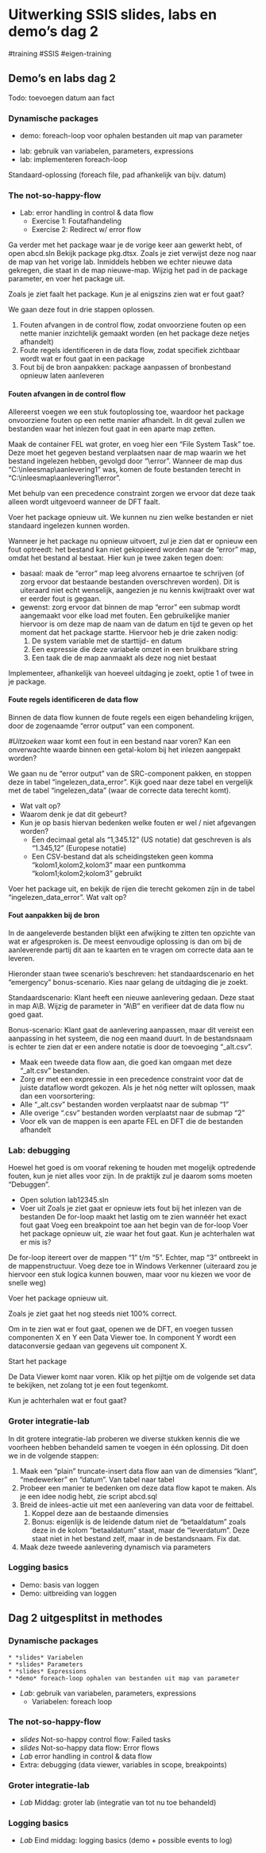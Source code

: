 # Uitwerking SSIS slides, labs en demo’s dag 2
#training #SSIS #eigen-training
## Demo’s en labs dag 2
Todo: toevoegen datum aan fact
### Dynamische packages
- demo: foreach-loop voor ophalen bestanden uit map van parameter
+ lab: gebruik van variabelen, parameters, expressions
+ lab: implementeren foreach-loop

Standaard-oplossing (foreach file, pad afhankelijk van bijv. datum)

### The not-so-happy-flow
- Lab: error handling in control & data flow
	- Exercise 1: Foutafhandeling
	- Exercise 2: Redirect w/ error flow

Ga verder met het package waar je de vorige keer aan gewerkt hebt, of open abcd.sln
Bekijk package pkg.dtsx. Zoals je ziet verwijst deze nog naar de map van het vorige lab. Inmiddels hebben we echter nieuwe data gekregen, die staat in de map nieuwe-map. 
Wijzig het pad in de package parameter, en voer het package uit.

Zoals je ziet faalt het package. Kun je al enigszins zien wat er fout gaat?

We gaan deze fout in drie stappen oplossen.
1. Fouten afvangen in de control flow, zodat onvoorziene fouten op een nette manier inzichtelijk gemaakt worden (en het package deze netjes afhandelt)
2. Foute regels identificeren in de data flow, zodat specifiek zichtbaar wordt wat er fout gaat in een package
3. Fout bij de bron aanpakken: package aanpassen of bronbestand opnieuw laten aanleveren

#### Fouten afvangen in de control flow
Allereerst voegen we een stuk foutoplossing toe, waardoor het package onvoorziene fouten op een nette manier afhandelt. In dit geval zullen we bestanden waar het inlezen fout gaat in een aparte map zetten.

Maak de container FEL wat groter, en voeg hier een “File System Task” toe. Deze moet het gegeven bestand verplaatsen naar de map waarin we het bestand ingelezen hebben, gevolgd door “\error”. Wanneer de map dus “C:\inleesmap\aanlevering1” was, komen de foute bestanden terecht in “C:\inleesmap\aanlevering1\error”. 

Met behulp van een precedence constraint zorgen we ervoor dat deze taak alleen wordt uitgevoerd wanneer de DFT faalt.

Voer het package opnieuw uit. We kunnen nu zien welke bestanden er niet standaard ingelezen kunnen worden.

Wanneer je het package nu opnieuw uitvoert, zul je zien dat er opnieuw een fout optreedt: het bestand kan niet gekopieerd worden naar de “error” map, omdat het bestand al bestaat. Hier kun je twee zaken tegen doen:
* basaal: maak de “error” map leeg alvorens ernaartoe te schrijven (of zorg ervoor dat bestaande bestanden overschreven worden). Dit is uiteraard niet echt wenselijk, aangezien je nu kennis kwijtraakt over wat er eerder fout is gegaan.
* gewenst: zorg ervoor dat binnen de map “error” een submap wordt aangemaakt voor elke load met fouten. Een gebruikelijke manier hiervoor is om deze map de naam van de datum en tijd te geven op het moment dat het package startte. Hiervoor heb je drie zaken nodig:
	1. De system variable met de starttijd- en datum
	2. Een expressie die deze variabele omzet in een bruikbare string
	3. Een taak die de map aanmaakt als deze nog niet bestaat

Implementeer, afhankelijk van hoeveel uitdaging je zoekt, optie 1 of twee in je package.

#### Foute regels identificeren de data flow
Binnen de data flow kunnen de foute regels een eigen behandeling krijgen, door de zogenaamde “error output” van een component.

*#Uitzoeken* waar komt een fout in een bestand naar voren? Kan een onverwachte waarde binnen een getal-kolom bij het inlezen aangepakt worden?

We gaan nu de “error output” van de SRC-component pakken, en stoppen deze in tabel “ingelezen_data_error”. Kijk goed naar deze tabel en vergelijk met de tabel “ingelezen_data” (waar de correcte data terecht komt). 
* Wat valt op? 
* Waarom denk je dat dit gebeurt?
* Kun je op basis hiervan bedenken welke fouten er wel / niet afgevangen worden?
	* Een decimaal getal als “1,345.12” (US notatie) dat geschreven is als “1.345,12” (Europese notatie)
	* Een CSV-bestand dat als scheidingsteken geen komma  “kolom1,kolom2,kolom3” maar een puntkomma “kolom1;kolom2;kolom3” gebruikt

Voer het package uit, en bekijk de rijen die terecht gekomen zijn in de tabel “ingelezen_data_error”. Wat valt op?

#### Fout aanpakken bij de bron
In de aangeleverde bestanden blijkt een afwijking te zitten ten opzichte van wat er afgesproken is. De meest eenvoudige oplossing is dan om bij de aanleverende partij dit aan te kaarten en te vragen om correcte data aan te leveren. 

Hieronder staan twee scenario’s beschreven: het standaardscenario en het “emergency” bonus-scenario. Kies naar gelang de uitdaging die je zoekt.

Standaardscenario:
Klant heeft een nieuwe aanlevering gedaan. Deze staat in map A\B. Wijzig de parameter in “A\B” en verifieer dat de data flow nu goed gaat.

Bonus-scenario:
Klant gaat de aanlevering aanpassen, maar dit vereist een aanpassing in het systeem, die nog een maand duurt. In de bestandsnaam is echter te zien dat er een andere notatie is door de toevoeging “_alt.csv”.
* Maak een tweede data flow aan, die goed kan omgaan met deze “_alt.csv” bestanden. 
* Zorg er met een expressie in een precedence constraint voor dat de juiste dataflow wordt gekozen.
Als je het nóg netter wilt oplossen, maak dan een voorsortering:
* Alle “_alt.csv” bestanden worden verplaatst naar de submap “1”
* Alle overige “.csv” bestanden worden verplaatst naar de submap “2”
* Voor elk van de mappen is een aparte FEL en DFT die de bestanden afhandelt
 

### Lab: debugging
Hoewel het goed is om vooraf rekening te houden met mogelijk optredende fouten, kun je niet alles voor zijn. In de praktijk zul je daarom soms moeten “Debuggen”. 
* Open solution lab12345.sln
* Voer uit
Zoals je ziet gaat er opnieuw iets fout bij het inlezen van de bestanden
De for-loop maakt het lastig om te zien wannéér het exact fout gaat
Voeg een breakpoint toe aan het begin van de for-loop
Voer het package opnieuw uit, zie waar het fout gaat. Kun je achterhalen wat er mis is?

De for-loop itereert over de mappen “1” t/m “5”. Echter, map “3” ontbreekt in de mappenstructuur. 
Voeg deze toe in Windows Verkenner (uiteraard zou je hiervoor een stuk logica kunnen bouwen, maar voor nu kiezen we voor de snelle weg)

Voer het package opnieuw uit. 

Zoals je ziet gaat het nog steeds niet 100% correct. 

Om in te zien wat er fout gaat, openen we de DFT, en voegen tussen componenten X en Y een Data Viewer toe. In component Y wordt een dataconversie gedaan van gegevens uit component X.

Start het package

De Data Viewer komt naar voren. Klik op het pijltje om de volgende set data te bekijken, net zolang tot je een fout tegenkomt.

Kun je achterhalen wat er fout gaat?


### Groter integratie-lab
In dit grotere integratie-lab proberen we diverse stukken kennis die we voorheen hebben behandeld samen te voegen in één oplossing. Dit doen we in de volgende stappen:

1. Maak een “plain” truncate-insert data flow aan van de dimensies “klant”, “medewerker” en “datum”. Van tabel naar tabel
2. Probeer een manier te bedenken om deze data flow kapot te maken. Als je een idee nodig hebt, zie script abcd.sql
3. Breid de inlees-actie uit met een aanlevering van data voor de feittabel.
	1. Koppel deze aan de bestaande dimensies
	2. Bonus: eigenlijk is de leidende datum niet de “betaaldatum” zoals deze in de kolom “betaaldatum” staat, maar de “leverdatum”. Deze staat niet in het bestand zelf, maar in de bestandsnaam. Fix dat.
4. Maak deze tweede aanlevering dynamisch via parameters

### Logging basics
- Demo: basis van loggen
- Demo: uitbreiding van loggen

## Dag 2 uitgesplitst in methodes
### Dynamische packages
	* *slides* Variabelen
	* *slides* Parameters
	* *slides* Expressions
	* *demo* foreach-loop ophalen van bestanden uit map van parameter
* *Lab*: gebruik van variabelen, parameters, expressions
	* Variabelen: foreach loop


### The not-so-happy-flow
* *slides* Not-so-happy control flow: Failed tasks
* *slides* Not-so-happy data flow: Error flows
* *Lab* error handling in control & data flow
* Extra: debugging (data viewer, variables in scope, breakpoints)



### Groter integratie-lab
* *Lab* Middag: groter lab (integratie van tot nu toe behandeld)

### Logging basics
* *Lab* Eind middag: logging basics (demo + possible events to log)